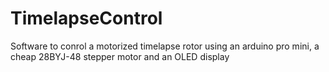 # TimelapseControl

Software to conrol a motorized timelapse rotor
using an arduino pro mini, a cheap 28BYJ-48 stepper motor and an OLED display

